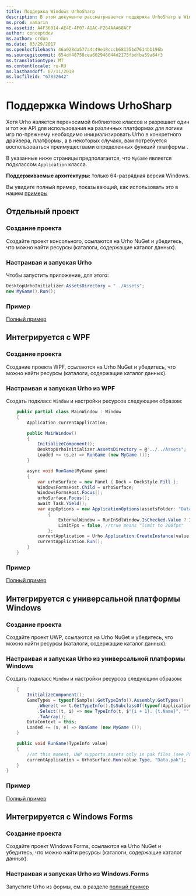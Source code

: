 ```yaml
---
title: Поддержка Windows UrhoSharp
description: В этом документе рассматривается поддержка UrhoSharp в Windows. Он описывает создание проекта, настроить и запустить Urho, интегрировать с WPF и интеграции с универсальной платформы Windows.
ms.prod: xamarin
ms.assetid: A4F36014-AE4E-4F07-A1AC-F264AAA68ACF
author: conceptdev
ms.author: crdun
ms.date: 03/29/2017
ms.openlocfilehash: 46a028da577a4c49e18cccb681351d7614bb196b
ms.sourcegitcommit: 654df48758cea602946644d2175fbdfba59a64f3
ms.translationtype: MT
ms.contentlocale: ru-RU
ms.lasthandoff: 07/11/2019
ms.locfileid: "67832642"
---
```

# <a name="urhosharp-windows-support"></a>Поддержка Windows UrhoSharp

Хотя Urho является переносимой библиотеке классов и разрешает один и тот же API для использования на различных платформах для логики игр по-прежнему необходимо инициализировать Urho в конкретного драйвера, платформы, а в некоторых случаях, вам потребуется воспользоваться преимуществами определенных функций платформы .

В указанные ниже страницы предполагается, что `MyGame` является подклассом `Application` класса.

**Поддерживаемые архитектуры:** только 64-разрядная версия Windows.

Вы увидите полный пример, показывающий, как использовать это в нашем [примеры](https://github.com/xamarin/urho-samples/tree/master/FeatureSamples)

## <a name="standalone-project"></a>Отдельный проект

### <a name="creating-a-project"></a>Создание проекта

Создайте проект консольного, ссылаются на Urho NuGet и убедитесь, что можно найти ресурсы (каталоги, содержащие каталог данных).

### <a name="configuring-and-launching-urho"></a>Настраивая и запуская Urho

Чтобы запустить приложение, для этого:

```csharp
DesktopUrhoInitializer.AssetsDirectory = "../Assets";
new MyGame().Run();
```

### <a name="example"></a>Пример

[Полный пример](https://github.com/xamarin/urho-samples/tree/master/FeatureSamples/Desktop)

## <a name="integrated-with-wpf"></a>Интегрируется с WPF

### <a name="creating-a-project"></a>Создание проекта

Создание проекта WPF, ссылаются на Urho NuGet и убедитесь, что можно найти ресурсы (каталоги, содержащие каталог данных).

### <a name="configuring-and-launching-urho-from-wpf"></a>Настраивая и запуская Urho из WPF

Создать подкласс `Window` и настройки ресурсов следующим образом:

```csharp
    public partial class MainWindow : Window
    {
        Application currentApplication;

        public MainWindow()
        {
            InitializeComponent();
            DesktopUrhoInitializer.AssetsDirectory = @"../../Assets";
            Loaded += (s,e) => RunGame (new MyGame ());
        }

        async void RunGame(MyGame game)
        {
            var urhoSurface = new Panel { Dock = DockStyle.Fill };
            WindowsFormsHost.Child = urhoSurface;
            WindowsFormsHost.Focus();
            urhoSurface.Focus();
            await Task.Yield();
            var appOptions = new ApplicationOptions(assetsFolder: "Data")
                {
                    ExternalWindow = RunInSdlWindow.IsChecked.Value ? IntPtr.Zero : urhoSurface.Handle,
                    LimitFps = false, //true means "limit to 200fps"
                };
            currentApplication = Urho.Application.CreateInstance(value.Type, appOptions);
            currentApplication.Run();
        }
    }
```

### <a name="example"></a>Пример

[Полный пример](https://github.com/xamarin/urho-samples/tree/master/FeatureSamples/WPF)

## <a name="integrated-with-uwp"></a>Интегрируется с универсальной платформы Windows

### <a name="creating-a-project"></a>Создание проекта

Создайте проект UWP, ссылаются на Urho NuGet и убедитесь, что можно найти ресурсы (каталоги, содержащие каталог данных).

### <a name="configuring-and-launching-urho-from-uwp"></a>Настраивая и запуская Urho из универсальной платформы Windows

Создать подкласс `Window` и настройки ресурсов следующим образом:

```csharp
    {
        InitializeComponent();
        GameTypes = typeof(Sample).GetTypeInfo().Assembly.GetTypes()
            .Where(t => t.GetTypeInfo().IsSubclassOf(typeof(Application)) && t != typeof(Sample))
            .Select((t, i) => new TypeInfo(t, $"{i + 1}. {t.Name}", ""))
            .ToArray();
        DataContext = this;
        Loaded += (s, e) => RunGame (new MyGame ());
    }

    public void RunGame(TypeInfo value)
    {
        //at this moment, UWP supports assets only in pak files (see PackageTool)
        currentApplication = UrhoSurface.Run(value.Type, "Data.pak");
    }
}
```

### <a name="example"></a>Пример

[Полный пример](https://github.com/xamarin/urho-samples/tree/master/FeatureSamples/UWP)

## <a name="integrated-with-windows-forms"></a>Интегрируется с Windows Forms

### <a name="creating-a-project"></a>Создание проекта

Создайте проект Windows Forms, ссылаются на Urho NuGet и убедитесь, что можно найти ресурсы (каталоги, содержащие каталог данных).

### <a name="configuring-and-launching-urho-from-windowsforms"></a>Настраивая и запуская Urho из Windows.Forms

Запустите Urho из формы, см. в разделе [полный пример](https://github.com/xamarin/urho-samples/blob/master/FeatureSamples/WinForms/SamplesForm.cs)
